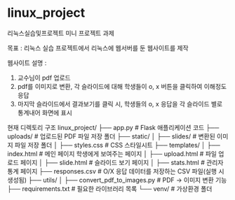 # linux_project
리눅스실습및프로젝트 미니 프로젝트 과제

목표 : 리눅스 실습 프로젝트에서 리눅스에 웹서버를 둔 웹사이트를 제작

웹사이트 설명 :

1. 교수님이 pdf 업로드
2. pdf를 이미지로 변환, 각 슬라이드에 대해 학생들이 o, x 버튼을 클릭하여 이해정도 응답
3. 마지막 슬라이드에서 결과보기를 클릭 시, 학생들의 o, x 응답을 각 슬라이드 별로 통계내어 화면에 표시


현재 디렉토리 구조
linux_project/
├── app.py                 # Flask 애플리케이션 코드
├── uploads/               # 업로드된 PDF 파일 저장 폴더
├── static/
│   ├── slides/            # 변환된 이미지 파일 저장 폴더
│   ├── styles.css         # CSS 스타일시트 
├── templates/
│   ├── index.html         # 메인 페이지 학생에게 보여주는 페이지
│   ├── upload.html        # 파일 업로드 페이지
│   ├── slide.html         # 슬라이드 보기 페이지
│   ├── stats.html         # 관리자 통계 페이지
├── responses.csv          # O/X 응답 데이터를 저장하는 CSV 파일(실행 시 생성됨)
├── utils/
│   ├── convert_pdf_to_images.py  # PDF → 이미지 변환 기능
├── requirements.txt       # 필요한 라이브러리 목록
└── venv/                  # 가상환경 폴더

